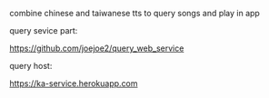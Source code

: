 combine chinese and taiwanese tts to query songs and play in app

query sevice part:

https://github.com/joejoe2/query_web_service

query host:

https://ka-service.herokuapp.com
